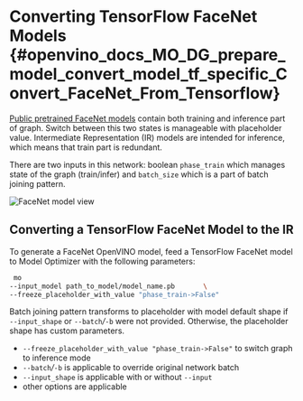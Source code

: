 # Converting TensorFlow FaceNet Models {#openvino_docs_MO_DG_prepare_model_convert_model_tf_specific_Convert_FaceNet_From_Tensorflow}

[Public pretrained FaceNet models](https://github.com/davidsandberg/facenet#pre-trained-models) contain both training
and inference part of graph. Switch between this two states is manageable with placeholder value.
Intermediate Representation (IR) models are intended for inference, which means that train part is redundant.

There are two inputs in this network: boolean `phase_train` which manages state of the graph (train/infer) and
`batch_size` which is a part of batch joining pattern.


![FaceNet model view](../../../img/FaceNet.png)

## Converting a TensorFlow FaceNet Model to the IR

To generate a FaceNet OpenVINO model, feed a TensorFlow FaceNet model to Model Optimizer with the following parameters:
```sh
 mo
--input_model path_to_model/model_name.pb       \
--freeze_placeholder_with_value "phase_train->False"
```

Batch joining pattern transforms to placeholder with model default shape if `--input_shape` or `--batch`*/*`-b` were not
provided. Otherwise, the placeholder shape has custom parameters.

* `--freeze_placeholder_with_value "phase_train->False"` to switch graph to inference mode
* `--batch`*/*`-b` is applicable to override original network batch
* `--input_shape` is applicable with or without `--input`
* other options are applicable
